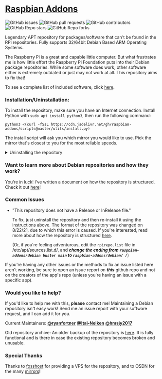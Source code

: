 # [Raspbian Addons](http://raspbian-addons.github.io/)
![GitHub issues](https://img.shields.io/github/issues/raspbian-addons/raspbian-addons)
![GitHub pull requests](https://img.shields.io/github/issues-pr/raspbian-addons/raspbian-addons)
![GitHub contributors](https://img.shields.io/github/contributors/raspbian-addons/raspbian-addons)
![GitHub Repo stars](https://img.shields.io/github/stars/raspbian-addons/raspbian-addons?style=social)
![GitHub Repo forks](https://img.shields.io/github/forks/raspbian-addons/raspbian-addons?style=social)

Legendary APT repository for packages/software that can't be found in the RPi repositories. Fully supports 32/64bit Debian Based ARM Operating Systems.

The Raspberry Pi is a great and capable little computer. But what frustrates me is how little effort the Raspberry Pi Foundation puts into their Debian package repositories. While some software does work, other software either is extremely outdated or just may not work at all. This repository aims to fix that!

To see a complete list of included software, click [here](https://osdn.mirror.constant.com/storage/g/r/ra/raspbian-addons/debian/pool/).

### **Installation/Uninstallation:**

To install the repository, make sure you have an Internet connection. Install Python with `sudo apt install python3`, then run the following command:

```
python3 <(curl -fSsL https://cdn.jsdelivr.net/gh/raspbian-addons/scripts@master/utils/install.py)
```
The install script will ask you which mirror you would like to use. Pick the mirror that's closest to you for the most reliable speeds.

<details>
<summary> Uninstalling the repository </summary>

To ***uninstall***, execute this command, and when asked, answer '**R**'
```
bash <(curl -fSsL https://cdn.jsdelivr.net/gh/raspbian-addons/scripts@master/utils/uninstall.sh)
```

</details>

### Want to learn more about Debian repositories and how they work?

You're in luck! I've written a document on how the repository is structured. Check it out [here](https://github.com/raspbian-addons/raspbian-addons/tree/master/docs/DOCUMENTATION.md)!

### Common Issues

- "This repository does not have a Release or InRelease file."

	To fix, just uninstall the repository and then re-install it using the instructions above. The format of the repository was changed on 8/22/21, due to which this error is caused. If you're interested, read more about how the repository is structured [here](https://github.com/raspbian-addons/raspbian-addons/tree/master/docs/DOCUMENTATION.md).

	(Or, if you're feeling adventurous, edit the `rpirepo.list` file in /etc/apt/sources.list.d/, and ***change the ending from `raspbian-addons/debian buster main` to `raspbian-addons/debian/ /`***)

If you're having any other issues or the methods to fix an issue listed here aren't working, be sure to open an issue report on ***this*** github repo and not on the creators of the app's repo (unless you're having an issue with a specific app).

### Would you like to help?

If you'd like to help me with this, **please** contact me! Maintaining a Debian repository isn't easy work! Send me an issue report with your software request, and I can add it for you.

Current Maintainers: [**@ryanfortner**](https://github.com/ryanfortner) [**@Itai-Nelken**](https://github.com/Itai-Nelken/) [**@hmsjy2017**](https://github.com/hmsjy2017)

Old repository archive: An older backup of the repository is [here](https://archive.org/download/old-repo-archive/old-repo-archive.zip). It is fully functional and is there in case the existing repository becomes broken and unusable.


### Special Thanks

Thanks to [fosshost](https://fosshost.org/) for providing a VPS for the repository, and to OSDN for the many [mirrors](https://github.com/raspbian-addons/mirrors)! 
